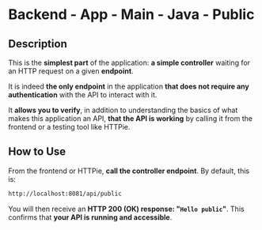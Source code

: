 # Backend - App - Main - Java - Public

## Description

This is the **simplest part** of the application: **a simple controller** waiting for an HTTP request on a given **endpoint**.

It is indeed **the only endpoint** in the application **that does not require any authentication** with the API to interact with it.

It **allows you to verify**, in addition to understanding the basics of what makes this application an API, **that the API is working** by calling it from the frontend or a testing tool like HTTPie.

## How to Use

From the frontend or HTTPie, **call the controller endpoint**. By default, this is:

```sh
http://localhost:8081/api/public
```

You will then receive an **HTTP 200 (OK) response: "`Hello public`"**. This confirms that **your API is running and accessible**.

